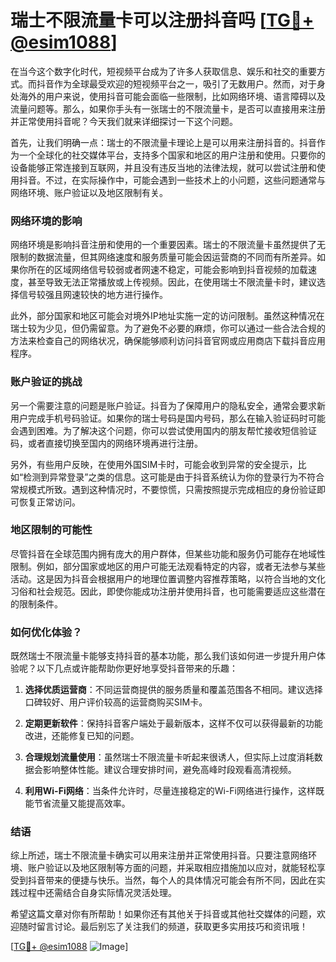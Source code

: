 # 瑞士不限流量卡可以注册抖音吗 [[TG💪+ @esim1088](https://t.me/s/esim1088)]

在当今这个数字化时代，短视频平台成为了许多人获取信息、娱乐和社交的重要方式。而抖音作为全球最受欢迎的短视频平台之一，吸引了无数用户。然而，对于身处海外的用户来说，使用抖音可能会面临一些限制，比如网络环境、语言障碍以及流量问题等。那么，如果你手头有一张瑞士的不限流量卡，是否可以直接用来注册并正常使用抖音呢？今天我们就来详细探讨一下这个问题。

首先，让我们明确一点：瑞士的不限流量卡理论上是可以用来注册抖音的。抖音作为一个全球化的社交媒体平台，支持多个国家和地区的用户注册和使用。只要你的设备能够正常连接到互联网，并且没有违反当地的法律法规，就可以尝试注册和使用抖音。不过，在实际操作中，可能会遇到一些技术上的小问题，这些问题通常与网络环境、账户验证以及地区限制有关。

### 网络环境的影响

网络环境是影响抖音注册和使用的一个重要因素。瑞士的不限流量卡虽然提供了无限制的数据流量，但其网络速度和服务质量可能会因运营商的不同而有所差异。如果你所在的区域网络信号较弱或者网速不稳定，可能会影响到抖音视频的加载速度，甚至导致无法正常播放或上传视频。因此，在使用瑞士不限流量卡时，建议选择信号较强且网速较快的地方进行操作。

此外，部分国家和地区可能会对境外IP地址实施一定的访问限制。虽然这种情况在瑞士较为少见，但仍需留意。为了避免不必要的麻烦，你可以通过一些合法合规的方法来检查自己的网络状况，确保能够顺利访问抖音官网或应用商店下载抖音应用程序。

### 账户验证的挑战

另一个需要注意的问题是账户验证。抖音为了保障用户的隐私安全，通常会要求新用户完成手机号码验证。如果你的瑞士号码是国内号码，那么在输入验证码时可能会遇到困难。为了解决这个问题，你可以尝试使用国内的朋友帮忙接收短信验证码，或者直接切换至国内的网络环境再进行注册。

另外，有些用户反映，在使用外国SIM卡时，可能会收到异常的安全提示，比如“检测到异常登录”之类的信息。这可能是由于抖音系统认为你的登录行为不符合常规模式所致。遇到这种情况时，不要惊慌，只需按照提示完成相应的身份验证即可恢复正常访问。

### 地区限制的可能性

尽管抖音在全球范围内拥有庞大的用户群体，但某些功能和服务仍可能存在地域性限制。例如，部分国家或地区的用户可能无法观看特定的内容，或者无法参与某些活动。这是因为抖音会根据用户的地理位置调整内容推荐策略，以符合当地的文化习俗和社会规范。因此，即使你能成功注册并使用抖音，也可能需要适应这些潜在的限制条件。

### 如何优化体验？

既然瑞士不限流量卡能够支持抖音的基本功能，那么我们该如何进一步提升用户体验呢？以下几点或许能帮助你更好地享受抖音带来的乐趣：

1. **选择优质运营商**：不同运营商提供的服务质量和覆盖范围各不相同。建议选择口碑较好、用户评价较高的运营商购买SIM卡。
   
2. **定期更新软件**：保持抖音客户端处于最新版本，这样不仅可以获得最新的功能改进，还能修复已知的问题。
   
3. **合理规划流量使用**：虽然瑞士不限流量卡听起来很诱人，但实际上过度消耗数据会影响整体性能。建议合理安排时间，避免高峰时段观看高清视频。

4. **利用Wi-Fi网络**：当条件允许时，尽量连接稳定的Wi-Fi网络进行操作，这样既能节省流量又能提高效率。

### 结语

综上所述，瑞士不限流量卡确实可以用来注册并正常使用抖音。只要注意网络环境、账户验证以及地区限制等方面的问题，并采取相应措施加以应对，就能轻松享受到抖音带来的便捷与快乐。当然，每个人的具体情况可能会有所不同，因此在实践过程中还需结合自身实际情况灵活处理。

希望这篇文章对你有所帮助！如果你还有其他关于抖音或其他社交媒体的问题，欢迎随时留言讨论。最后别忘了关注我们的频道，获取更多实用技巧和资讯哦！

[[TG💪+ @esim1088](https://t.me/s/esim1088) ![Image](https://i.postimg.cc/4NQfJmqS/Snipaste-2025-05-13-00-14-12.png)]